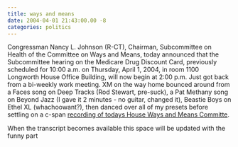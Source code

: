 ```yaml
---
title: ways and means
date: 2004-04-01 21:43:00.00 -8
categories: politics
---
```

Congressman Nancy L. Johnson (R-CT), Chairman, Subcommittee on Health of the Committee on Ways and Means, today announced that the Subcommittee hearing on the Medicare Drug Discount Card, previously scheduled for 10:00 a.m. on Thursday, April 1, 2004, in room 1100 Longworth House Office Building, will now begin at 2:00 p.m.
Just got back from a bi-weekly work meeting. XM on the way home bounced around from a Faces song on Deep Tracks (Rod Stewart, pre-suck), a Pat Methany song on Beyond Jazz (I gave it 2 minutes - no guitar, changed it), Beastie Boys on Ethel XL (whachoowant?), then danced over all of my presets before settling on a c-span [recording of todays House Ways and Means Committe](http://waysandmeans.house.gov/hearings.asp?formmode=detail&hearing=139).

When the transcript becomes available this space will be updated with the funny part
